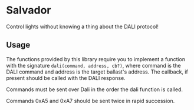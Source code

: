 # Salvador

Control lights without knowing a thing about the DALI protocol!

## Usage

The functions provided by this library require you to implement a function with the signature `dali(command, address, cb?)`, where command is the DALI command and address is the target ballast's address. The callback, if present should be called with the DALI response.

Commands must be sent over Dali in the order the dali function is called.

Commands 0xA5 and 0xA7 should be sent twice in rapid succession.
